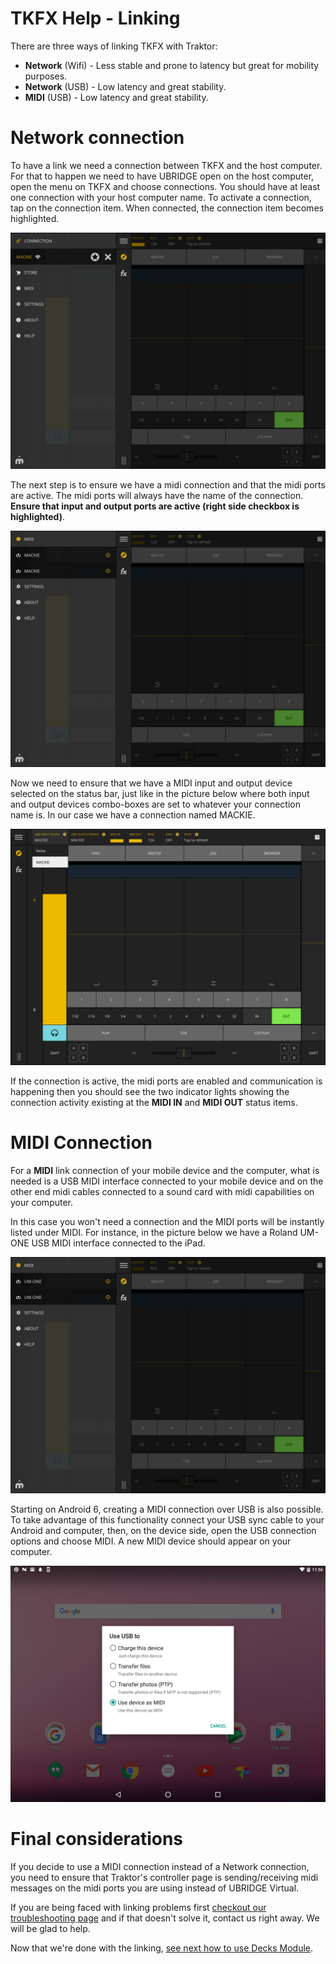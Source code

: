 # TKFX Help - Linking

There are three ways of linking TKFX with Traktor:

- **Network** (Wifi) - Less stable and prone to latency but great for mobility purposes.
- **Network** (USB) - Low latency and great stability.
- **MIDI** (USB) - Low latency and great stability.

# Network connection

To have a link we need a connection between TKFX and the host computer. For that to happen we need to have UBRIDGE open on the host computer, open the menu on TKFX and choose connections. You should have at least one connection with your host computer name. To activate a connection, tap on the connection item. When connected, the connection item becomes highlighted.

![TKFX Connection Menu](/tkfx/images/tkfx_connection.png)

The next step is to ensure we have a midi connection and that the midi ports are active. The midi ports will always have the name of the connection. **Ensure that input and output ports are active (right side checkbox is highlighted)**.

![TKFX Midi Menu](/tkfx/images/tkfx_midi.png)

Now we need to ensure that we have a MIDI input and output device selected on the status bar, just like in the picture below where both input and output devices combo-boxes are set to whatever your connection name is. In our case we have a connection named MACKIE.

![TKFX Midi Input/Output Settings](/tkfx/images/tkfx_midi_input_output.png)

If the connection is active, the midi ports are enabled and communication is happening then you should see the two indicator lights showing the connection activity existing at the **MIDI IN** and **MIDI OUT** status items.

# MIDI Connection

For a **MIDI** link connection of your mobile device and the computer, what is needed is a USB MIDI interface connected to your mobile device and on the other end midi cables connected to a sound card with midi capabilities on your computer.

In this case you won't need a connection and the MIDI ports will be instantly listed under MIDI. For instance, in the picture below we have a Roland UM-ONE USB MIDI interface connected to the iPad.

![TKFX with Roland UM-ONE](/tkfx/images/tkfx_midi_roland.png)

Starting on Android 6, creating a MIDI connection over USB is also possible. To take advantage of this functionality connect your USB sync cable to your Android and computer, then, on the device side, open the USB connection options and choose MIDI. A new MIDI device should appear on your computer.

![Android 6 USB MIDI configuration](/tkfx/images/android_usb_midi.png)

# Final considerations

If you decide to use a MIDI connection instead of a Network connection, you need to ensure that Traktor's controller page is sending/receiving midi messages on the midi ports you are using instead of UBRIDGE Virtual.

If you are being faced with linking problems first [checkout our troubleshooting page](troubleshooting) and if that doesn't solve it, contact us right away. We will be glad to help.

Now that we're done with the linking, [see next how to use Decks Module](decks).
